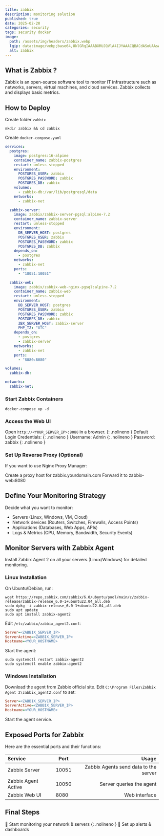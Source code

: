 ```yaml
---
title: zabbix
description: monitoring solution
published: true
date: 2025-02-20
categories: security
tags: security docker
image:
  path: /assets/img/headers/zabbix.webp
  lqip: data:image/webp;base64,UklGRqIAAABXRUJQVlA4IJYAAACQBACdASoUAAsAPpE6l0eloyIhMAgAsBIJZACdMoRgC3AMWlZLnjnY/rT88jAA/uoA+GSim52OpKHPRe6HO3AE4BHfXq/6us+09c4d+ylNKISqd/BkfPwmqNENYSksDMn9HifgjJV/9Qw1/8Ffv8Zr/Qd/qgtmDXDdBDIe/VPHzmW6urzBfwXbD2UxfFa1qxHcI39AAAA=
  alt: zabbix
---
```


## What is Zabbix ?
Zabbix is an open-source software tool to monitor IT infrastructure such as networks, servers, virtual machines, and cloud services. Zabbix collects and displays basic metrics.

## How to Deploy

Create folder `zabbix`
```shell
mkdir zabbix && cd zabbix
```

Create `docker-compose.yaml`
```yaml
services:
  postgres:
    image: postgres:16-alpine
    container_name: zabbix-postgres
    restart: unless-stopped
    environment:
      POSTGRES_USER: zabbix
      POSTGRES_PASSWORD: zabbix
      POSTGRES_DB: zabbix
    volumes:
      - zabbix-db:/var/lib/postgresql/data
    networks:
      - zabbix-net

  zabbix-server:
    image: zabbix/zabbix-server-pgsql:alpine-7.2
    container_name: zabbix-server
    restart: unless-stopped
    environment:
      DB_SERVER_HOST: postgres
      POSTGRES_USER: zabbix
      POSTGRES_PASSWORD: zabbix
      POSTGRES_DB: zabbix
    depends_on:
      - postgres
    networks:
      - zabbix-net
    ports:
      - "10051:10051"

  zabbix-web:
    image: zabbix/zabbix-web-nginx-pgsql:alpine-7.2
    container_name: zabbix-web
    restart: unless-stopped
    environment:
      DB_SERVER_HOST: postgres
      POSTGRES_USER: zabbix
      POSTGRES_PASSWORD: zabbix
      POSTGRES_DB: zabbix
      ZBX_SERVER_HOST: zabbix-server
      PHP_TZ: "UTC"
    depends_on:
      - postgres
      - zabbix-server
    networks:
      - zabbix-net
    ports:
      - "8080:8080"

volumes:
  zabbix-db:

networks:
  zabbix-net:
```


### Start Zabbix Containers

```shell
docker-compose up -d
```

### Access the Web UI

Open `http://<YOUR_SERVER_IP>:8080` in a browser.
{: .nolineno }
Default Login Credentials:
{: .nolineno }
Username: Admin 
{: .nolineno }
Password: zabbix
{: .nolineno }

### Set Up Reverse Proxy (Optional)

If you want to use Nginx Proxy Manager:

Create a proxy host for zabbix.yourdomain.com
Forward it to zabbix-web:8080

## Define Your Monitoring Strategy

Decide what you want to monitor:

- Servers (Linux, Windows, VM, Cloud)
- Network devices (Routers, Switches, Firewalls, Access Points)
- Applications (Databases, Web Apps, APIs)
- Logs & Metrics (CPU, Memory, Bandwidth, Security Events)

## Monitor Servers with Zabbix Agent

Install Zabbix Agent 2 on all your servers (Linux/Windows) for detailed monitoring.

### Linux Installation

On Ubuntu/Debian, run:

```shell
wget https://repo.zabbix.com/zabbix/6.0/ubuntu/pool/main/z/zabbix-release/zabbix-release_6.0-1+ubuntu22.04_all.deb
sudo dpkg -i zabbix-release_6.0-1+ubuntu22.04_all.deb
sudo apt update
sudo apt install zabbix-agent2
```

Edit `/etc/zabbix/zabbix_agent2.conf`:

```ini
Server=<ZABBIX_SERVER_IP>
ServerActive=<ZABBIX_SERVER_IP>
Hostname=<YOUR_HOSTNAME>
```

Start the agent:

```shell
sudo systemctl restart zabbix-agent2
sudo systemctl enable zabbix-agent2
```

### Windows Installation

Download the agent from Zabbix official site.
Edit `C:\Program Files\Zabbix Agent 2\zabbix_agent2.conf` to set:

```ini
Server=<ZABBIX_SERVER_IP>
ServerActive=<ZABBIX_SERVER_IP>
Hostname=<YOUR_HOSTNAME>
```

Start the agent service.


## Exposed Ports for Zabbix

Here are the essential ports and their functions:

| Service             | Port  |                                 Usage |
| :------------------ | ----- | ------------------------------------: |
| Zabbix Server       | 10051 | Zabbix Agents send data to the server |
| Zabbix Agent Active | 10050 |              Server queries the agent |
| Zabbix Web UI       | 8080  |                         Web interface |


## Final Steps

🚀 Start monitoring your network & servers
{: .nolineno }
🔔 Set up alerts & dashboards
